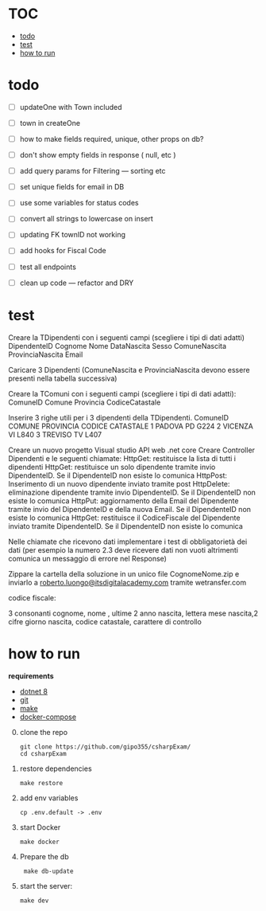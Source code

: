 # TOC

<!--toc:start-->

- [todo](#todo)
- [test](#test)
- [how to run](#how-to-run)
<!--toc:end-->

# todo

- [ ] updateOne with Town included
- [ ] town in createOne

- [ ] how to make fields required, unique, other props on db?
- [ ] don't show empty fields in response ( null, etc )
- [ ] add query params for Filtering — sorting etc
- [ ] set unique fields for email in DB
- [ ] use some variables for status codes
- [ ] convert all strings to lowercase on insert
- [ ] updating FK townID not working
- [ ] add hooks for Fiscal Code
- [ ] test all endpoints
- [ ] clean up code — refactor and DRY

# test

Creare la TDipendenti con i seguenti campi (scegliere i tipi di dati adatti)
DipendenteID
Cognome
Nome
DataNascita
Sesso
ComuneNascita
ProvinciaNascita
Email

Caricare 3 Dipendenti (ComuneNascita e ProvinciaNascita devono essere presenti nella tabella successiva)

Creare la TComuni con i seguenti campi (scegliere i tipi di dati adatti):
ComuneID
Comune
Provincia
CodiceCatastale

Inserire 3 righe utili per i 3 dipendenti della TDipendenti.
ComuneID
COMUNE
PROVINCIA
CODICE CATASTALE
1
PADOVA
PD
G224
2
VICENZA
VI
L840
3
TREVISO
TV
L407

Creare un nuovo progetto Visual studio API web .net core
Creare Controller Dipendenti e le seguenti chiamate:
HttpGet: restituisce la lista di tutti i dipendenti
HttpGet: restituisce un solo dipendente tramite invio DipendenteID. Se il DipendenteID non esiste lo comunica
HttpPost: Inserimento di un nuovo dipendente inviato tramite post
HttpDelete: eliminazione dipendente tramite invio DipendenteID. Se il DipendenteID non esiste lo comunica
HttpPut: aggiornamento della Email del Dipendente tramite invio del DipendenteID e della nuova Email. Se il DipendenteID non esiste lo comunica
HttpGet: restituisce il CodiceFiscale del Dipendente inviato tramite DipendenteID. Se il DipendenteID non esiste lo comunica

Nelle chiamate che ricevono dati implementare i test di obbligatorietà dei dati (per esempio la numero 2.3 deve ricevere dati non vuoti altrimenti comunica un messaggio di errore nel Response)

Zippare la cartella della soluzione in un unico file CognomeNome.zip e inviarlo a <roberto.luongo@itsdigitalacademy.com> tramite wetransfer.com

codice fiscale:

3 consonanti cognome, nome , ultime 2 anno nascita, lettera mese nascita,2 cifre giorno nascita, codice catastale, carattere di controllo

# how to run

**requirements**

- [dotnet 8](https://dotnet.microsoft.com/en-us/download)
- [git](https://git-scm.com/downloads)
- [make](https://www.gnu.org/software/make/)
- [docker-compose](https://docs.docker.com/compose/install/)

0. clone the repo

   ```
   git clone https://github.com/gipo355/csharpExam/
   cd csharpExam
   ```

1. restore dependencies

   ```
   make restore
   ```

2. add env variables

   ```
   cp .env.default -> .env
   ```

3. start Docker

   ```
   make docker
   ```

4. Prepare the db

   ```
    make db-update
   ```

5. start the server:

   ```
   make dev
   ```
